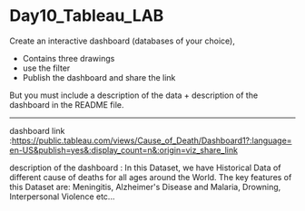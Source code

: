 # Day10_Tableau_LAB


Create an interactive dashboard (databases of your choice),

- Contains three drawings
- use the filter
- Publish the dashboard and share the link

But you must include a description of the data + description of the dashboard in the README file.

------------------------------------------------ 
dashboard link :https://public.tableau.com/views/Cause_of_Death/Dashboard1?:language=en-US&publish=yes&:display_count=n&:origin=viz_share_link

description of the dashboard : 
In this Dataset, we have Historical Data of different cause of deaths for all ages around the World. The key features of this Dataset are: Meningitis, Alzheimer's Disease and Malaria, Drowning, Interpersonal Violence etc...
